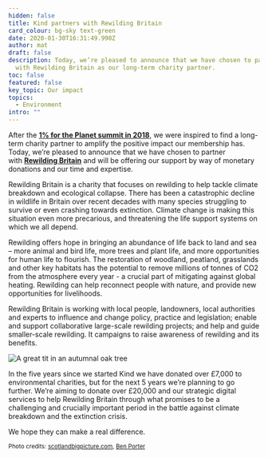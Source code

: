 ```yaml
---
hidden: false
title: Kind partners with Rewilding Britain
card_colour: bg-sky text-green
date: 2020-01-30T16:31:49.990Z
author: mat
draft: false
description: Today, we’re pleased to announce that we have chosen to partner
  with Rewilding Britain as our long-term charity partner.
toc: false
featured: false
key_topic: Our impact
topics:
  - Environment
intro: ""
---
```

After the **[1% for the Planet summit in 2018](https://madebykind.com/blog/1-for-the-planet-european-summit)**, we were inspired to find a long-term charity partner to amplify the positive impact our membership has. Today, we’re pleased to announce that we have chosen to partner with **[Rewilding Britain](https://www.rewildingbritain.org.uk/)** and will be offering our support by way of monetary donations and our time and expertise.

Rewilding Britain is a charity that focuses on rewilding to help tackle climate breakdown and ecological collapse. There has been a catastrophic decline in wildlife in Britain over recent decades with many species struggling to survive or even crashing towards extinction. Climate change is making this situation even more precarious, and threatening the life support systems on which we all depend.

Rewilding offers hope in bringing an abundance of life back to land and sea – more animal and bird life, more trees and plant life, and more opportunities for human life to flourish. The restoration of woodland, peatland, grasslands and other key habitats has the potential to remove millions of tonnes of CO2 from the atmosphere every year - a crucial part of mitigating against global heating. Rewilding can help reconnect people with nature, and provide new opportunities for livelihoods.

Rewilding Britain is working with local people, landowners, local authorities and experts to influence and change policy, practice and legislation; enable and support collaborative large-scale rewilding projects; and help and guide smaller-scale rewilding. It campaigns to raise awareness of rewilding and its benefits.

![A great tit in an autumnal oak tree](images/rwb_greattit.jpg)

In the five years since we started Kind we have donated over £7,000 to environmental charities, but for the next 5 years we’re planning to go further. We’re aiming to donate over £20,000 and our strategic digital services to help Rewilding Britain through what promises to be a challenging and crucially important period in the battle against climate breakdown and the extinction crisis.

We hope they can make a real difference.

<small>Photo credits: <a href="http://scotlandbigpicture.com" target="_blank">scotlandbigpicture.com</a>, <a href="https://www.benporterwildlife.co.uk/" target="_blank">Ben Porter</a></small>